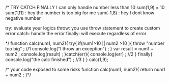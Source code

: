 /* TRY CATCH FINALLY
I can only handle number less than 10 
sum(1,9) = 10 
sum(1,11) : hey the number is too big for me 
sum(-1,8) : hey I dont know negative number

try: evaluate your logics 
throw: you use throw statement to create custom error
catch: handle the error
finally: will execute regardless of error

*/
function calc(num1, num2){
  try{
      if(num1>10 || num2 >10 ){
        throw "number too big" ;  //1
        console.log("I throw an exception") ; 
      }
      var result = num1 + num2 ; 
      console.log(result) ;
  }catch(err){
    console.log(err) ;  //2
  }
  finally{
    console.log("the calc finished") ;  //3
  }
}
calc(1,9); 


/* your code exposed to some risks
function calc(num1, num2){
  return num1 + num2 ; 
}*/
